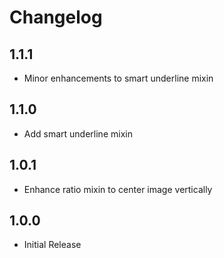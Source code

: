 # Changelog

## 1.1.1

- Minor enhancements to smart underline mixin

## 1.1.0

- Add smart underline mixin

## 1.0.1

- Enhance ratio mixin to center image vertically

## 1.0.0

- Initial Release